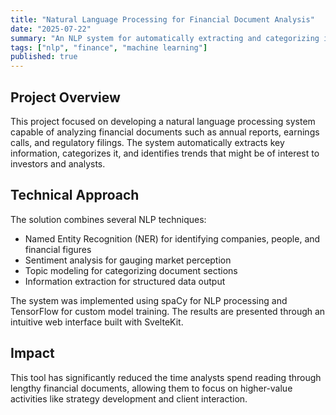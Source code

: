 ```yaml
---
title: "Natural Language Processing for Financial Document Analysis"
date: "2025-07-22"
summary: "An NLP system for automatically extracting and categorizing information from financial documents."
tags: ["nlp", "finance", "machine learning"]
published: true
---
```


## Project Overview

This project focused on developing a natural language processing system capable of analyzing financial documents such as annual reports, earnings calls, and regulatory filings. The system automatically extracts key information, categorizes it, and identifies trends that might be of interest to investors and analysts.

## Technical Approach

The solution combines several NLP techniques:
- Named Entity Recognition (NER) for identifying companies, people, and financial figures
- Sentiment analysis for gauging market perception
- Topic modeling for categorizing document sections
- Information extraction for structured data output

The system was implemented using spaCy for NLP processing and TensorFlow for custom model training. The results are presented through an intuitive web interface built with SvelteKit.

## Impact

This tool has significantly reduced the time analysts spend reading through lengthy financial documents, allowing them to focus on higher-value activities like strategy development and client interaction.